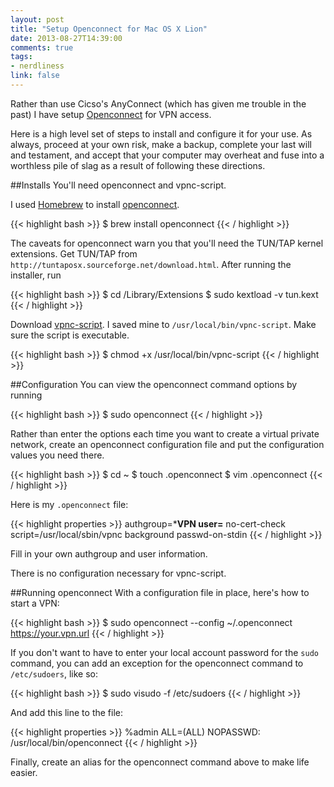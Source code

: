 ```yaml
---
layout: post
title: "Setup Openconnect for Mac OS X Lion"
date: 2013-08-27T14:39:00
comments: true
tags:
- nerdliness
link: false
---
```

Rather than use Cicso's AnyConnect (which has given me trouble in the past) I have setup [Openconnect](http://www.infradead.org/openconnect/ "Openconnect") for VPN access.

Here is a high level set of steps to install and configure it for your use. As always, proceed at your own risk, make a backup, complete your last will and testament, and accept that your computer may overheat and fuse into a worthless pile of slag as a result of following these directions.

##Installs
You'll need openconnect and vpnc-script.

I used [Homebrew](http://brew.sh "Homebrew") to install [openconnect](http://www.infradead.org/openconnect/ "openconnect").

{{< highlight bash >}}
$ brew install openconnect
{{< / highlight >}}

The caveats for openconnect warn you that you'll need the TUN/TAP kernel extensions. Get TUN/TAP from `http://tuntaposx.sourceforge.net/download.html`. After running the installer, run

{{< highlight bash >}}
$ cd /Library/Extensions
$ sudo kextload -v tun.kext
{{< / highlight >}}

Download [vpnc-script](http://www.infradead.org/openconnect/vpnc-script.html "vpnc-sccript"). I saved mine to `/usr/local/bin/vpnc-script`. Make sure the script is executable.

{{< highlight bash >}}
$ chmod +x /usr/local/bin/vpnc-script
{{< / highlight >}}

##Configuration
You can view the openconnect command options by running

{{< highlight bash >}}
$ sudo openconnect
{{< / highlight >}}

Rather than enter the options each time you want to create a virtual private network, create an openconnect configuration file and put the configuration values you need there.

{{< highlight bash >}}
$ cd ~
$ touch .openconnect
$ vim .openconnect
{{< / highlight >}}

Here is my `.openconnect` file:

{{< highlight properties >}}
authgroup=*****VPN
user=****
no-cert-check
script=/usr/local/sbin/vpnc
background
passwd-on-stdin
{{< / highlight >}}

Fill in your own authgroup and user information. 

There is no configuration necessary for vpnc-script.

##Running openconnect
With a configuration file in place, here's how to start a VPN:

{{< highlight bash >}}
$ sudo openconnect --config ~/.openconnect https://your.vpn.url
{{< / highlight >}}

If you don't want to have to enter your local account password for the `sudo` command, you can add an exception for the openconnect command to `/etc/sudoers`, like so:

{{< highlight bash >}}
$ sudo visudo -f /etc/sudoers
{{< / highlight >}}

And add this line to the file:

{{< highlight properties >}}
%admin  ALL=(ALL) NOPASSWD: /usr/local/bin/openconnect
{{< / highlight >}}

Finally, create an alias for the openconnect command above to make life easier.
